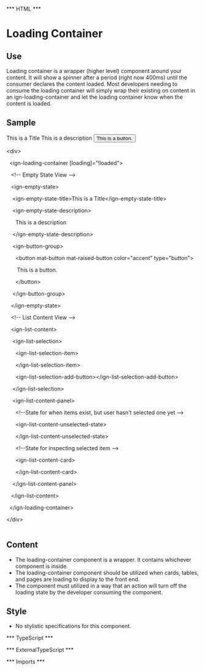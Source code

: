 *** HTML ***
# Loading Container

## Use
Loading container is a wrapper (higher level) component around your content. It will show a spinner after a
    period (right now 400ms) until the consumer declares the content loaded. Most developers needing to consume
    the loading container will simply wrap their existing on content in an ign-loading-container and let the
    loading container know when the content is loaded.

## Sample

<mat-tab-group>
    <mat-tab label="Component Sample">
        <div class="tab-height">
            <div>
                <ign-loading-container [loading]="!loaded">
                    <!-- Empty State View -->
                    <ign-empty-state>
                        <ign-empty-state-title>This is a Title</ign-empty-state-title>
                        <ign-empty-state-description>
                            This is a description
                        </ign-empty-state-description>
                        <ign-button-group>
                            <button mat-button mat-raised-button color="accent" type="button">
                                This is a button.
                            </button>
                        </ign-button-group>
                    </ign-empty-state>
                    <!-- List Content View -->
                    <ign-list-content>
                        <ign-list-selection>
                            <ign-list-selection-item>
                            </ign-list-selection-item>
                            <ign-list-selection-add-button></ign-list-selection-add-button>
                        </ign-list-selection>
                        <ign-list-content-panel>
                            <!--State for when items exist, but user hasn't selected one yet  -->
                            <ign-list-content-unselected-state>
                            </ign-list-content-unselected-state>
                            <!--State for inspecting selected item  -->
                            <ign-list-content-card>
                            </ign-list-content-card>
                        </ign-list-content-panel>
                    </ign-list-content>
                </ign-loading-container>
            </div>
        </div></mat-tab>
    <mat-tab label="HTML"><div class="tab-height">
        <table style="width:100%">
            <p> &lt;div&gt;</p>
            <p>&nbsp; &lt;ign-loading-container [loading]="!loaded"&gt;</p>
            <p> &nbsp;&nbsp;  &lt;!-- Empty State View --&gt;</p>
            <p> &nbsp;&nbsp;  &lt;ign-empty-state&gt;</p>
            <p> &nbsp;&nbsp;&nbsp;&nbsp;&lt;ign-empty-state-title&gt;This is a Title&lt;/ign-empty-state-title&gt;</p>
            <p> &nbsp;&nbsp;&nbsp;&nbsp;&lt;ign-empty-state-description&gt;</p>
            <p> &nbsp;&nbsp;&nbsp;&nbsp;&nbsp; This is a description</p>
            <p> &nbsp;&nbsp;&nbsp;&nbsp;&lt;/ign-empty-state-description&gt;</p>
            <p> &nbsp;&nbsp;&nbsp;&nbsp;&lt;ign-button-group&gt;</p>
            <p> &nbsp;&nbsp;&nbsp;&nbsp;&nbsp; &lt;button mat-button mat-raised-button color="accent" type="button"&gt;</p>
            <p> &nbsp;&nbsp;&nbsp;&nbsp;&nbsp;&nbsp; This is a button.</p>
            <p> &nbsp;&nbsp;&nbsp;&nbsp;&nbsp; &lt;/button&gt;</p>
            <p> &nbsp;&nbsp;&nbsp;&nbsp;&lt;/ign-button-group&gt; </p>
            <p> &nbsp;&nbsp;  &lt;/ign-empty-state&gt;</p>
            <p>&nbsp;&nbsp;  &lt;!-- List Content View --&gt;</p>
            <p>&nbsp;&nbsp;  &lt;ign-list-content&gt;</p>
            <p>&nbsp;&nbsp;&nbsp;&nbsp;&lt;ign-list-selection&gt;</p>
            <p>&nbsp;&nbsp;&nbsp;&nbsp;&nbsp; &lt;ign-list-selection-item&gt;</p>
            <p> &nbsp;&nbsp;&nbsp;&nbsp;&nbsp; &lt;/ign-list-selection-item&gt;</p>
            <p>&nbsp;&nbsp;&nbsp;&nbsp;&nbsp; &lt;ign-list-selection-add-button&gt;&lt;/ign-list-selection-add-button&gt;</p>
            <p>&nbsp;&nbsp;&nbsp;&nbsp;&lt;/ign-list-selection&gt;</p>
            <p> &nbsp;&nbsp;&nbsp;&nbsp;&lt;ign-list-content-panel&gt;</p>
            <p> &nbsp;&nbsp;&nbsp;&nbsp;&nbsp; &lt;!--State for when items exist, but user hasn't selected one yet  --&gt;</p>
            <p> &nbsp;&nbsp;&nbsp;&nbsp;&nbsp; &lt;ign-list-content-unselected-state&gt; </p>
            <p> &nbsp;&nbsp;&nbsp;&nbsp;&nbsp; &lt;/ign-list-content-unselected-state&gt; </p>
            <p> &nbsp;&nbsp;&nbsp;&nbsp;&nbsp; &lt;!--State for inspecting selected item  --&gt; </p>
            <p> &nbsp;&nbsp;&nbsp;&nbsp;&nbsp; &lt;ign-list-content-card&gt;</p>
            <p> &nbsp;&nbsp;&nbsp;&nbsp;&nbsp; &lt;/ign-list-content-card&gt;</p>
            <p> &nbsp;&nbsp;&nbsp;&nbsp;&lt;/ign-list-content-panel&gt;</p>
            <p> &nbsp;&nbsp;  &lt;/ign-list-content&gt;</p>
            <p> &nbsp; &lt;/ign-loading-container&gt;</p>
            <p> &lt;/div&gt;</p>
        </table>
    </div></mat-tab>
</mat-tab-group>

## Content

* The loading-container component is a wrapper. It contains whichever component is inside.
* The loading-container component should be utilized when cards, tables, and pages are loading to display to the front
end.
* The component must utilized in a way that an action will turn off the loading state by the developer consuming the
component.

## Style

* No stylistic specifications for this component.

*** TypeScript *** 

*** ExternalTypeScript ***

*** Imports ***